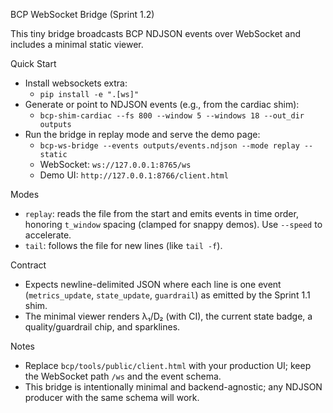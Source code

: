 BCP WebSocket Bridge (Sprint 1.2)

This tiny bridge broadcasts BCP NDJSON events over WebSocket and includes a minimal static viewer.

Quick Start

- Install websockets extra:
  - `pip install -e ".[ws]"`
- Generate or point to NDJSON events (e.g., from the cardiac shim):
  - `bcp-shim-cardiac --fs 800 --window 5 --windows 18 --out_dir outputs`
- Run the bridge in replay mode and serve the demo page:
  - `bcp-ws-bridge --events outputs/events.ndjson --mode replay --static`
  - WebSocket: `ws://127.0.0.1:8765/ws`
  - Demo UI: `http://127.0.0.1:8766/client.html`

Modes

- `replay`: reads the file from the start and emits events in time order, honoring `t_window` spacing (clamped for snappy demos). Use `--speed` to accelerate.
- `tail`: follows the file for new lines (like `tail -f`).

Contract

- Expects newline-delimited JSON where each line is one event (`metrics_update`, `state_update`, `guardrail`) as emitted by the Sprint 1.1 shim.
- The minimal viewer renders λ₁/D₂ (with CI), the current state badge, a quality/guardrail chip, and sparklines.

Notes

- Replace `bcp/tools/public/client.html` with your production UI; keep the WebSocket path `/ws` and the event schema.
- This bridge is intentionally minimal and backend-agnostic; any NDJSON producer with the same schema will work.

